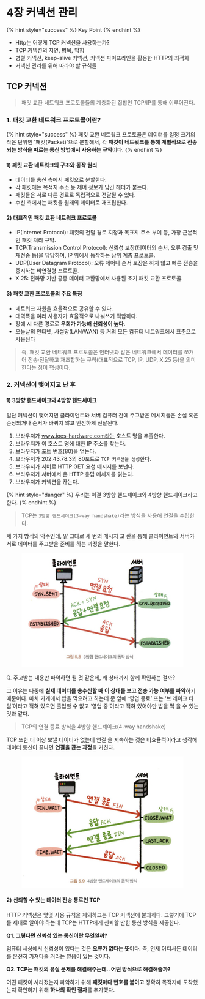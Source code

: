 # 4장 커넥션 관리

{% hint style="success" %}
Key Point
{% endhint %}

* Http는 어떻게 TCP 커넥션을 사용하는가?
* TCP 커넥션의 지연, 병목, 막힘
* 병렬 커넥션, keep-alive 커넥션, 커넥션 파이프라인을 활용한 HTTP의 최적화
* 커넥션 관리를 위해 따라야 할 규칙들



## TCP 커넥션

> 패킷 교환 네트워크 프로토콜들의 계층화된 집합인 TCP/IP를 통해 이루어진다.

### 1. 패킷 교환 네트워크 프로토콜이란?

{% hint style="success" %}
패킷 교환 네트워크 프로토콜은 데이터를 일정 크기의 작은 단위인 '패킷(Packet)'으로 분할해서, 각 **패킷이 네트워크를 통해 개별적으로 전송되는 방식을 따르는 통신 방법에서 사용하는 규약**이다.
{% endhint %}

#### 1) 패킷 교환 네트워크의 구조와 동작 원리

* 데이터를 송신 측에서 패킷으로 분할한다.
* 각 패킷에는 목적지 주소 등 제어 정보가 담긴 헤더가 붙는다.
* 패킷들은 서로 다른 경로로 독립적으로 전달될 수 있다.
* 수신 측에서는 패킷을 원래의 데이터로 재조립한다.

#### 2) 대표적인 패킷 교환 네트워크 프로토콜

* IP(Internet Protocol): 패킷의 전달 경로 지정과 목표지 주소 부여 등, 가장 근본적인 패킷 처리 규약.
* TCP(Transmission Control Protocol): 신뢰성 보장(데이터의 순서, 오류 검출 및 재전송 등)을 담당하며, IP 위에서 동작하는 상위 계층 프로토콜.
* UDP(User Datagram Protocol): 오류 제어나 순서 보장은 하지 않고 빠른 전송을 중시하는 비연결형 프로토콜.
* X.25: 전화망 기반 공중 데이터 교환망에서 사용된 초기 패킷 교환 프로토콜.

#### 3) 패킷 교환 프로토콜의 주요 특징

* 네트워크 자원을 효율적으로 공유할 수 있다.
* 대역폭을 여러 사용자가 효율적으로 나눠쓰기 적합하다.
* 장애 시 다른 경로로 **우회가 가능해 신뢰성이 높다.**
* 오늘날의 인터넷, 사설망(LAN/WAN) 등 거의 모든 컴퓨터 네트워크에서 표준으로 사용된다

> 즉, 패킷 교환 네트워크 프로토콜은 인터넷과 같은 네트워크에서 데이터를 쪼개어 전송·전달하고 재조합하는 규칙(대표적으로 TCP, IP, UDP, X.25 등)을 의미한다는 점이 핵심이다.

### 2. 커넥션이 맺어지고 난 후

#### 1)  3방향 핸드셰이크와 4방향 핸드셰이크

일단 커넥션이 맺어지면 클라이언트와 서버 컴퓨터 간에 주고받은 메시지들은 손실 혹은 손상되거나 순서가 바뀌지 않고 안전하게 전달된다.

1. 브라우저가 www.joes-hardware.com라는
   &#x20;호스트 명을 추출한다.
2. 브라우저가 이 호스트 명에 대한 IP 주소를 찾는다.&#x20;
3. 브라우저가 포트 번호(80)을 얻는다.
4. 브라우저가 202.43.78.3의 80포트로
   &#x20;`TCP 커넥션을 생성`한다.
5. 브라우저가 서버로 HTTP GET 요청 메시지를 보낸다.
6. 브라우저가 서버에서 온 HTTP 응답 메세지를 읽는다.
7. 브라우저가 커넥션을 끊는다.

{% hint style="danger" %}
우리는 이걸 3방향 핸드셰이크와 4방향 핸드셰이크라고 한다.
{% endhint %}

> TCP는 `3방향 핸드셰이크(3-way handshake)`라는 방식을 사용해 연결을 수립한다.&#x20;

세 가지 방식의 악수인데, 말 그대로 세 번의 메시지 교
환을 통해 클라이언트와 서버가 서로 데이터를 주고받을 준비를 하는 과정을 말한다.

<figure><img src="../../../../.gitbook/assets/image (390).png" alt=""><figcaption></figcaption></figure>

Q. 주고받는 내용만 파악하면 될 것 같은데, 왜 상태까지 함께 확인하는&#x20;
걸까?&#x20;

그 이유는 나중에 **실제 데이터를 송수신할 때 이 상태를 보고 전송 가능 여부를
&#x20;파악**하기 때문이다. 마치 가게에서 밥을 먹으려고 하는데 문 앞에 ‘영업 종료’ 또는 ‘브
레이크 타임’이라고 적혀 있으면 출입할 수 없고 ‘영업 중’이라고 적혀 있어야만 밥을 먹
을 수 있는 것과 같다.



> TCP의 연결 종료 방식을 4방향 핸드셰이크(4-way handshake)

TCP 또한 더 이상 보낼 데이터가 없는데 연결
을 지속하는 것은 비효율적이라고 생각해 데이터 통신이 끝나면 **연결을 끊는 과정**을 거친다.&#x20;

<figure><img src="../../../../.gitbook/assets/image (391).png" alt=""><figcaption></figcaption></figure>



#### 2) 신뢰할 수 있는 데이터 전송 통로인 TCP

HTTP 커넥션은 몇몇 사용 규칙을 제외하고는 TCP 커넥션에 불과하다. 그렇기에 TCP를 제대로 알아야 하는데 TCP는 HTTP에게 신뢰할 만한 통신 방식을 제공한다.&#x20;

**Q1. 그렇다면 신뢰성 있는 통신이란 무엇일까?**

컴퓨터 세상에서 신뢰성이 있다는 것은 **오류가 없다는 뜻**이다. 즉, 언제 어디서든 데이터를 온전히 가져다줄 거라는 믿음이 있는 것이다.

**Q2. TCP는 패킷의 유실 문제를 해결해주는데.. 어떤 방식으로 해결해줄까?**

어떤 패킷이 사라졌는지 파악하기 위해 **패킷마다 번호를 붙이고** 정확히 목적지에 도착했는지 확인하기 위해 **하나의 확인 절차**를 추가했다.



